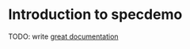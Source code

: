 # Introduction to specdemo

TODO: write [great documentation](http://jacobian.org/writing/what-to-write/)
